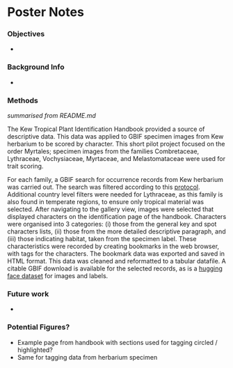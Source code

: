 # Poster Notes

### Objectives
- 

### Background Info
- 


### Methods

*summarised from README.md*

The Kew Tropical Plant Identification Handbook provided a source of descriptive data. This data was applied to GBIF specimen images from Kew herbarium to be scored by character. This short pilot project focused on the order Myrtales; specimen images from the families Combretaceae, Lythraceae, Vochysiaceae, Myrtaceae, and Melastomataceae were used for trait scoring.

For each family, a GBIF search for occurrence records from Kew herbarium was carried out. The search was filtered according to this [protocol](https://github.com/KewBridge/tropical-plant-id-myrtales/blob/main/mobilising-traits-protocol/Protocol.md). Additional country level filters were needed for Lythraceae, as this family is also found in temperate regions, to ensure only tropical material was selected. After navigating to the gallery view, images were selected that displayed characters on the identification page of the handbook. Characters were organised into 3 categories: (i) those from the general key and spot characters lists, (ii) those from the more detailed descriptive paragraph, and (iii) those indicating habitat, taken from the specimen label. These characteristics were recorded by creating bookmarks in the web browser, with tags for the characters. The bookmark data was exported and saved in HTML format. This data was cleaned and reformatted to a tabular datafile. A citable GBIF download is available for the selected records, as is a [hugging face dataset](https://huggingface.co/datasets/nickynicolson/tropical_plant_id_myrtales) for images and labels. 

### Future work
- 

### Potential Figures?
- Example page from handbook with sections used for tagging circled / highlighted?
- Same for tagging data from herbarium specimen